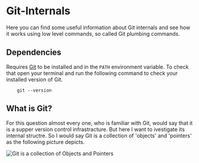 # Git-Internals
Here you can find some useful information about Git internals and see how it works using low level commands, so called Git plumbing commands.

## Dependencies
Requires [Git](https://git-scm.com/) to be installed and in the `PATH` environment variable. To check that open your terminal and run the following command to check your installed version of Git.

````
    git --version
````
## What is Git?
For this question almost every one, who is familiar with Git, would say that it is a supper version control infrastracture. But here I want to ivestigate its internal structre. So I would say Git is a collection of 'objects' and 'pointers' as the following picture depicts.

![Git is a collection of Objects and Pointers](git.png)
